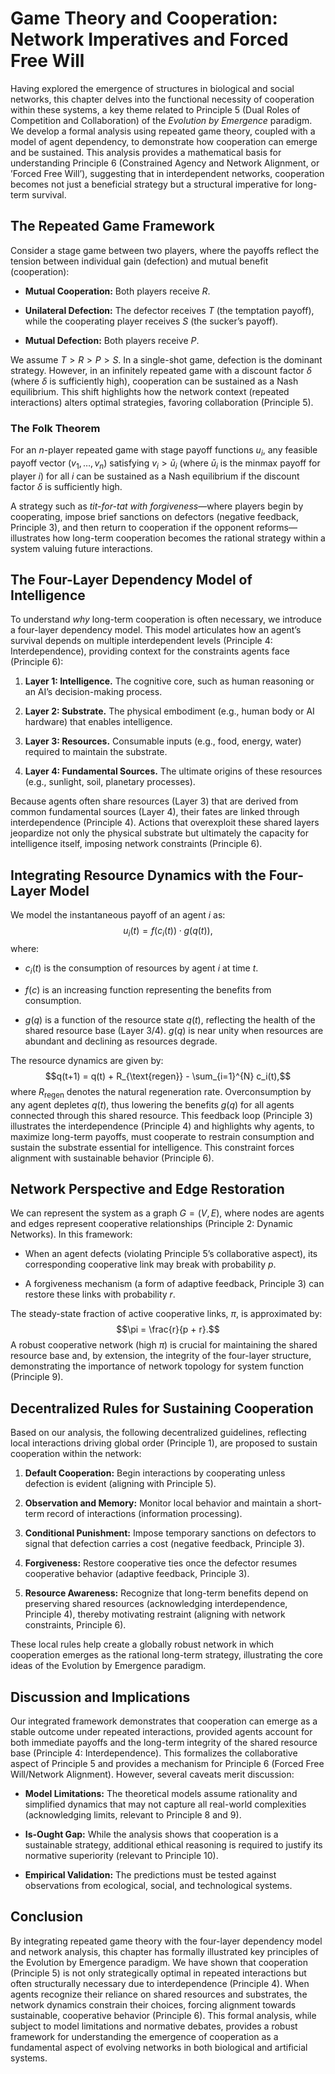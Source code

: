 # Game Theory and Cooperation: Network Imperatives and Forced Free Will

Having explored the emergence of structures in biological and social
networks, this chapter delves into the functional necessity of
cooperation within these systems, a key theme related to Principle 5
(Dual Roles of Competition and Collaboration) of the *Evolution by
Emergence* paradigm. We develop a formal analysis using repeated game
theory, coupled with a model of agent dependency, to demonstrate how
cooperation can emerge and be sustained. This analysis provides a
mathematical basis for understanding Principle 6 (Constrained Agency and
Network Alignment, or ’Forced Free Will’), suggesting that in
interdependent networks, cooperation becomes not just a beneficial
strategy but a structural imperative for long-term survival.

## The Repeated Game Framework

Consider a stage game between two players, where the payoffs reflect the
tension between individual gain (defection) and mutual benefit
(cooperation):

- **Mutual Cooperation:** Both players receive $R$.

- **Unilateral Defection:** The defector receives $T$ (the temptation
  payoff), while the cooperating player receives $S$ (the sucker’s
  payoff).

- **Mutual Defection:** Both players receive $P$.

We assume $T > R > P > S$. In a single-shot game, defection is the
dominant strategy. However, in an infinitely repeated game with a
discount factor $\delta$ (where $\delta$ is sufficiently high),
cooperation can be sustained as a Nash equilibrium. This shift
highlights how the network context (repeated interactions) alters
optimal strategies, favoring collaboration (Principle 5).

### The Folk Theorem

<div class="theorem">

For an $n$-player repeated game with stage payoff functions $u_i$, any
feasible payoff vector $(v_1, \dots, v_n)$ satisfying $v_i > \bar{u}_i$
(where $\bar{u}_i$ is the minmax payoff for player $i$) for all $i$ can
be sustained as a Nash equilibrium if the discount factor $\delta$ is
sufficiently high.

</div>

A strategy such as *tit-for-tat with forgiveness*—where players begin by
cooperating, impose brief sanctions on defectors (negative feedback,
Principle 3), and then return to cooperation if the opponent
reforms—illustrates how long-term cooperation becomes the rational
strategy within a system valuing future interactions.

## The Four-Layer Dependency Model of Intelligence

To understand *why* long-term cooperation is often necessary, we
introduce a four-layer dependency model. This model articulates how an
agent’s survival depends on multiple interdependent levels (Principle 4:
Interdependence), providing context for the constraints agents face
(Principle 6):

1.  **Layer 1: Intelligence.** The cognitive core, such as human
    reasoning or an AI’s decision-making process.

2.  **Layer 2: Substrate.** The physical embodiment (e.g., human body or
    AI hardware) that enables intelligence.

3.  **Layer 3: Resources.** Consumable inputs (e.g., food, energy,
    water) required to maintain the substrate.

4.  **Layer 4: Fundamental Sources.** The ultimate origins of these
    resources (e.g., sunlight, soil, planetary processes).

<div class="center">

</div>

Because agents often share resources (Layer 3) that are derived from
common fundamental sources (Layer 4), their fates are linked through
interdependence (Principle 4). Actions that overexploit these shared
layers jeopardize not only the physical substrate but ultimately the
capacity for intelligence itself, imposing network constraints
(Principle 6).

## Integrating Resource Dynamics with the Four-Layer Model

We model the instantaneous payoff of an agent $i$ as:
$$u_i(t) = f(c_i(t)) \cdot g(q(t)),$$ where:

- $c_i(t)$ is the consumption of resources by agent $i$ at time $t$.

- $f(c)$ is an increasing function representing the benefits from
  consumption.

- $g(q)$ is a function of the resource state $q(t)$, reflecting the
  health of the shared resource base (Layer 3/4). $g(q)$ is near unity
  when resources are abundant and declining as resources degrade.

The resource dynamics are given by:
$$q(t+1) = q(t) + R_{\text{regen}} - \sum_{i=1}^{N} c_i(t),$$ where
$R_{\text{regen}}$ denotes the natural regeneration rate.
Overconsumption by any agent depletes $q(t)$, thus lowering the benefits
$g(q)$ for all agents connected through this shared resource. This
feedback loop (Principle 3) illustrates the interdependence (Principle
4) and highlights why agents, to maximize long-term payoffs, must
cooperate to restrain consumption and sustain the substrate essential
for intelligence. This constraint forces alignment with sustainable
behavior (Principle 6).

## Network Perspective and Edge Restoration

We can represent the system as a graph $G = (V,E)$, where nodes are
agents and edges represent cooperative relationships (Principle 2:
Dynamic Networks). In this framework:

- When an agent defects (violating Principle 5’s collaborative aspect),
  its corresponding cooperative link may break with probability $p$.

- A forgiveness mechanism (a form of adaptive feedback, Principle 3) can
  restore these links with probability $r$.

The steady-state fraction of active cooperative links, $\pi$, is
approximated by: $$\pi = \frac{r}{p + r}.$$ A robust cooperative network
(high $\pi$) is crucial for maintaining the shared resource base and, by
extension, the integrity of the four-layer structure, demonstrating the
importance of network topology for system function (Principle 9).

## Decentralized Rules for Sustaining Cooperation

Based on our analysis, the following decentralized guidelines,
reflecting local interactions driving global order (Principle 1), are
proposed to sustain cooperation within the network:

1.  **Default Cooperation:** Begin interactions by cooperating unless
    defection is evident (aligning with Principle 5).

2.  **Observation and Memory:** Monitor local behavior and maintain a
    short-term record of interactions (information processing).

3.  **Conditional Punishment:** Impose temporary sanctions on defectors
    to signal that defection carries a cost (negative feedback,
    Principle 3).

4.  **Forgiveness:** Restore cooperative ties once the defector resumes
    cooperative behavior (adaptive feedback, Principle 3).

5.  **Resource Awareness:** Recognize that long-term benefits depend on
    preserving shared resources (acknowledging interdependence,
    Principle 4), thereby motivating restraint (aligning with network
    constraints, Principle 6).

These local rules help create a globally robust network in which
cooperation emerges as the rational long-term strategy, illustrating the
core ideas of the Evolution by Emergence paradigm.

## Discussion and Implications

Our integrated framework demonstrates that cooperation can emerge as a
stable outcome under repeated interactions, provided agents account for
both immediate payoffs and the long-term integrity of the shared
resource base (Principle 4: Interdependence). This formalizes the
collaborative aspect of Principle 5 and provides a mechanism for
Principle 6 (Forced Free Will/Network Alignment). However, several
caveats merit discussion:

- **Model Limitations:** The theoretical models assume rationality and
  simplified dynamics that may not capture all real-world complexities
  (acknowledging limits, relevant to Principle 8 and 9).

- **Is-Ought Gap:** While the analysis shows that cooperation is a
  sustainable strategy, additional ethical reasoning is required to
  justify its normative superiority (relevant to Principle 10).

- **Empirical Validation:** The predictions must be tested against
  observations from ecological, social, and technological systems.

## Conclusion

By integrating repeated game theory with the four-layer dependency model
and network analysis, this chapter has formally illustrated key
principles of the Evolution by Emergence paradigm. We have shown that
cooperation (Principle 5) is not only strategically optimal in repeated
interactions but often structurally necessary due to interdependence
(Principle 4). When agents recognize their reliance on shared resources
and substrates, the network dynamics constrain their choices, forcing
alignment towards sustainable, cooperative behavior (Principle 6). This
formal analysis, while subject to model limitations and normative
debates, provides a robust framework for understanding the emergence of
cooperation as a fundamental aspect of evolving networks in both
biological and artificial systems.
